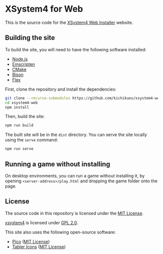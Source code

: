 # XSystem4 for Web

This is the source code for the [XSystem4 Web Installer](https://xsystem4-pwa.web.app)
website.

## Building the site

To build the site, you will need to have the following software installed:

- [Node.js](https://nodejs.org)
- [Emscripten](https://emscripten.org/)
- [CMake](https://cmake.org/)
- [Bison](https://www.gnu.org/software/bison/)
- [Flex](https://github.com/westes/flex)

First, clone the repository and install the dependencies:

```sh
git clone --recurse-submodules https://github.com/kichikuou/xsystem4-web.git
cd xsystem4-web
npm install
```

Then, build the site:

```sh
npm run build
```

The built site will be in the `dist` directory. You can serve the site locally
using the `serve` command:

```sh
npm run serve
```

## Running a game without installing

On desktop environments, you can run a game without installing it, by opening
`<server-address>/play.html` and dropping the game folder onto the page.

## License

The source code in this repository is licensed under the [MIT License](LICENSE).

[xsystem4](https://github.com/nunuhara/xsystem4) is licensed under
[GPL 2.0](https://github.com/kichikuou/xsystem4/blob/wasm/COPYING).

This site also uses the following open-source software:
- [Pico](https://picocss.com/) ([MIT License](https://github.com/picocss/pico/blob/v2.0.6/LICENSE.md))
- [Tabler Icons](https://tabler.io/icons) ([MIT License](https://tabler.io/license))
